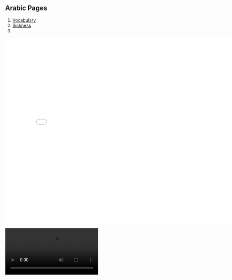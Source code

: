 ## Arabic Pages

1. [Vocabulary](https://azizcodes.github.io/arabic/temp-arabic.html)
2. [Sickness](https://azizcodes.github.io/arabic/sicknesss.html)
3. 

<embed src="mansak.mp4" autostart="false" height="600" width="800" /></embed>

<video id="video" controls preload="metadata">
   <source src="mansak.mp4" type="video/mp4">
   <track label="English" kind="subtitles" srclang="en" src="mansak.vtt" default>
</video>

